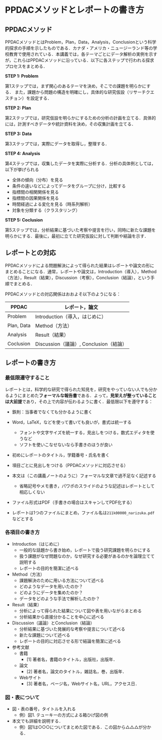 # PPDACメソッドとレポートの書き方

## PPDACメソッド

PPDACメソッドとはProblem，Plan，Data，Analysis，Conclusionという科学的探求の手順を示したものである．カナダ・アメリカ・ニュージーランド等の学校教育で使用されている．本講義では，各テーマごとにデータ解析の実例を示すが，これらはPPDACメソッドに沿っている．以下に各ステップで行われる探求プロセスをまとめる．

**STEP 1: Problem**

第1ステップでは，まず関心のあるテーマを決め，そこでの課題を明らかにする．
また，課題から問題の構造を明確にし，具体的な研究仮設（リサーチクエスチョン）を設定する．

**STEP 2: Plan**

第2ステップでは，研究仮設を明らかにするための分析の計画を立てる．具体的には，計測すべきデータや統計資料を決め，その収集計画を立てる．


**STEP 3: Data**

第3ステップでは，実際にデータを取得し，整理する．


**STEP 4: Analysis**

第4ステップでは，収集したデータを実際に分析する．分析の具体例としては，以下が挙げられる

- 全体の傾向（分布）を見る
- 条件の違いなどによってデータをグループに分け，比較する
- 指標間の相関関係を見る
- 指標間の因果関係を見る
- 時間経過による変化を見る（時系列解析）
- 対象を分類する（クラスタリング）


**STEP 5: Coclusion**

第5ステップでは，分析結果に基づいた考察や提言を行い，同時に新たな課題を明らかにする．最後に，最初に立てた研究仮設に対して判断や結論を示す．

## レポートとの対応

PPDACメソッドによる問題解決によって得られた結果はレポートや論文の形にまとめることになる．通常，レポートや論文は，Introduction（導入），Method（方法），Result（結果），Discussion（考察），Conclusion（結論），という手順でまとめる．

PPDACメソッドとの対応関係はおおよそ以下のようになる：

| PPDAC      | レポート，論文                         |
| ---------- | -------------------------------------- |
| Problem    | Introduction（導入，はじめに）         |
| Plan, Data | Method（方法）                         |
| Analysis   | Result（結果）                         |
| Coclusion  | Discussion（議論）, Conclusion（結論） |

## レポートの書き方

### 最低限遵守すること

レポートとは，科学的な研究で得られた知見を，研究をやっていない人でも分かるようにまとめた**フォーマルな報告書**である．よって，**見栄えが整っていることは大前提**であり，その上で内容が伝わるように書く．最低限以下を遵守する：

- 鉄則：当事者でなくても分かるように書く

- Word，LaTeX，などを使って書いても良いが，書式は統一する
  - フォントや文字サイズを統一する，見出しをつける，数式エディタを使うなど
  - ソフトを使いこなせないなら手書きのほうが良い

- 初めにレポートのタイトル，学籍番号・氏名を書く
- 項目ごとに見出しをつける（PPDACメソッドに対応させる）
- 本文は（この講義ノートのように）フォーマルな文章で過不足なく記述する
  - 省略記号やメモ書き，パワポのスライドのような記述はレポートとして相応しくない

- ファイル形式はPDF（手書きの場合はスキャンしてPDF化する）
- レポートは1つのファイルにまとめ，ファイル名は`211k00000_narizuka.pdf`などとする

### 各項目の書き方

- Introduction（はじめに）
  - 一般的な話題から書き始め，レポートで扱う研究課題を明らかにする
  - 扱う課題がなぜ問題なのか，なぜ研究する必要があるのかを論理立てて説明する
  - レポートの目的を簡潔に述べる
- Method（方法）
  - 課題解決のために用いる方法について述べる
  - どのようなデータを用いたのか？
  - どのようにデータを集めたのか？
  - データをどのような手法で解析したのか？
- Result（結果）
  - 分析によって得られた結果について図や表を用いながらまとめる
  - 分析結果から直接分かることを中心に述べる
- Discussion（議論）とConclusion（結論）
  - 分析結果に基づいた発展的な考察や提言について述べる
  - 新たな課題について述べる
  - レポートの目的に対応させる形で結論を簡潔に述べる
- 参考文献
  - 書籍
    - [1] 著者名，書籍のタイトル，出版社，出版年．
  - 論文
    - [2] 著者名，論文のタイトル，雑誌名，巻，出版年．
  - Webサイト
    - [3] 著者名，ページ名，Webサイト名，URL，アクセス日．


### 図・表について
- 図・表の番号，タイトルを入れる
  - 例）図1. テューキーの方式による箱ひげ図の例
- 本文でも詳細を説明する．
  - 例）図1は○○○についてまとめた図である．この図から△△△が分かる．